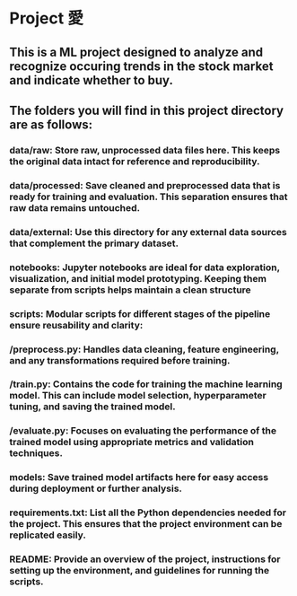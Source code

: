# Project 愛

## This is a ML project designed to analyze and recognize occuring trends in the stock market and indicate whether to buy.

## The folders you will find in this project directory are as follows:

### data/raw: Store raw, unprocessed data files here. This keeps the original data intact for reference and reproducibility.

### data/processed: Save cleaned and preprocessed data that is ready for training and evaluation. This separation ensures that raw data remains untouched.

### data/external: Use this directory for any external data sources that complement the primary dataset.

### notebooks: Jupyter notebooks are ideal for data exploration, visualization, and initial model prototyping. Keeping them separate from scripts helps maintain a clean structure

### scripts: Modular scripts for different stages of the pipeline ensure reusability and clarity:

### /preprocess.py: Handles data cleaning, feature engineering, and any transformations required before training.

### /train.py: Contains the code for training the machine learning model. This can include model selection, hyperparameter tuning, and saving the trained model.

### /evaluate.py: Focuses on evaluating the performance of the trained model using appropriate metrics and validation techniques.

### models: Save trained model artifacts here for easy access during deployment or further analysis.

### requirements.txt: List all the Python dependencies needed for the project. This ensures that the project environment can be replicated easily.

### README: Provide an overview of the project, instructions for setting up the environment, and guidelines for running the scripts.
